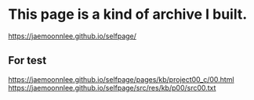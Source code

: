 # This page is a kind of archive I built.
https://jaemoonnlee.github.io/selfpage/

## For test
https://jaemoonnlee.github.io/selfpage/pages/kb/project00_c/00.html
https://jaemoonnlee.github.io/selfpage/src/res/kb/p00/src00.txt